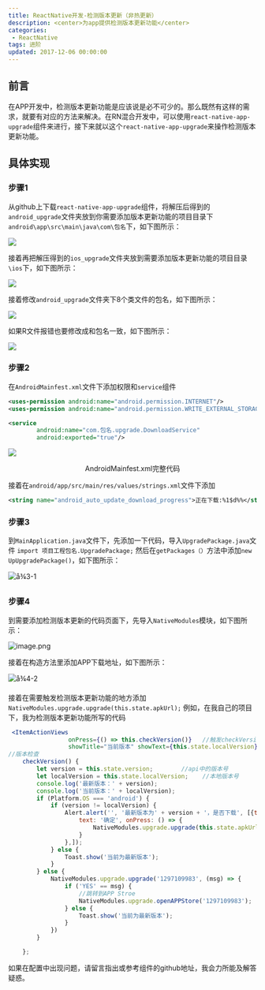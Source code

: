 ```yaml
---
title: ReactNative开发-检测版本更新（非热更新）
description: <center>为app提供检测版本更新功能</center>
categories:
 - ReactNative
tags: 进阶
updated: 2017-12-06 00:00:00
---
```


## 前言

在APP开发中，检测版本更新功能是应该说是必不可少的。那么既然有这样的需求，就要有对应的方法来解决。在RN混合开发中，可以使用`react-native-app-upgrade`组件来进行，接下来就以这个`react-native-app-upgrade`来操作检测版本更新功能。

## 具体实现

### 步骤1

从github上下载`react-native-app-upgrade`组件，将解压后得到的`android_upgrade`文件夹放到你需要添加版本更新功能的项目目录下`android\app\src\main\java\com\包名`下，如下图所示：

![](https://upload-images.jianshu.io/upload_images/8154981-1a37a94f1c0d5a03.png?imageMogr2/auto-orient/strip%7CimageView2/2/w/1240)

接着再把解压得到的`ios_upgrade`文件夹放到需要添加版本更新功能的项目目录`\ios`下，如下图所示：

![](https://upload-images.jianshu.io/upload_images/8154981-432df7d0c7a76dab.png?imageMogr2/auto-orient/strip%7CimageView2/2/w/1240)

接着修改`android_upgrade`文件夹下8个类文件的包名，如下图所示：

![](https://upload-images.jianshu.io/upload_images/8154981-889b8dfd9c069910.png?imageMogr2/auto-orient/strip%7CimageView2/2/w/1240)

如果R文件报错也要修改成和包名一致，如下图所示：

![](https://upload-images.jianshu.io/upload_images/8154981-384edf64f9018f00.png?imageMogr2/auto-orient/strip%7CimageView2/2/w/1240)

### 步骤2

在`AndroidMainfest.xml`文件下添加权限和`service`组件

```xml
<uses-permission android:name="android.permission.INTERNET"/>
<uses-permission android:name="android.permission.WRITE_EXTERNAL_STORAGE"/>
```

```xml
<service
        android:name="com.包名.upgrade.DownloadService"
        android:exported="true"/>
```

![](https://upload-images.jianshu.io/upload_images/8154981-7ccf3d747db5c03c.png?imageMogr2/auto-orient/strip%7CimageView2/2/w/1240)

<center>AndroidMainfest.xml完整代码</center>

接着在`android/app/src/main/res/values/strings.xml`文件下添加

```xml
<string name="android_auto_update_download_progress">正在下载:%1$d%%</string>
```



### 步骤3

到`MainApplication.java`文件下，先添加一下代码，导入`UpgradePackage.java`文件
`import 项目工程包名.UpgradePackage;`
然后在`getPackages（）`方法中添加`new UpUpgradePackage()`，如下图所示：

![å¾3-1](https://upload-images.jianshu.io/upload_images/8154981-650edff5a097f710.png?imageMogr2/auto-orient/strip%7CimageView2/2/w/1240)



### 步骤4

到需要添加检测版本更新的代码页面下，先导入`NativeModules`模块，如下图所示：

![image.png](https://upload-images.jianshu.io/upload_images/8154981-15569820712b8a44.png?imageMogr2/auto-orient/strip%7CimageView2/2/w/1240)

接着在构造方法里添加APP下载地址，如下图所示：

![å¾4-2](https://upload-images.jianshu.io/upload_images/8154981-c47e241b596c25ea.png?imageMogr2/auto-orient/strip%7CimageView2/2/w/1240)

接着在需要触发检测版本更新功能的地方添加
`NativeModules.upgrade.upgrade(this.state.apkUrl);`
例如，在我自己的项目下，我为检测版本更新功能所写的代码

```jsx
 <ItemActionViews
                 onPress={() => this.checkVersion()}   //触发checkVersion()版本检查方法
                 showTitle="当前版本" showText={this.state.localVersion}/>
//版本检查
    checkVersion() {
        let version = this.state.version;        //api中的版本号
        let localVersion = this.state.localVersion;    //本地版本号
        console.log('最新版本：' + version);
        console.log('当前版本：' + localVersion);
        if (Platform.OS === 'android') {
            if (version != localVersion) {
                Alert.alert('', '最新版本为' + version + '，是否下载', [{text: '取消', onPress: () => console.log('取消')}, {
                    text: '确定', onPress: () => {
                        NativeModules.upgrade.upgrade(this.state.apkUrl);
                    }
                },]);
            } else {
                Toast.show('当前为最新版本');
            }
        } else {
            NativeModules.upgrade.upgrade('1297109983', (msg) => {
                if ('YES' == msg) {
                    //跳转到APP Stroe
                    NativeModules.upgrade.openAPPStore('1297109983');
                } else {
                    Toast.show('当前为最新版本');
                }
            })
        }

    };
```

如果在配置中出现问题，请留言指出或参考组件的github地址，我会力所能及解答疑惑。

